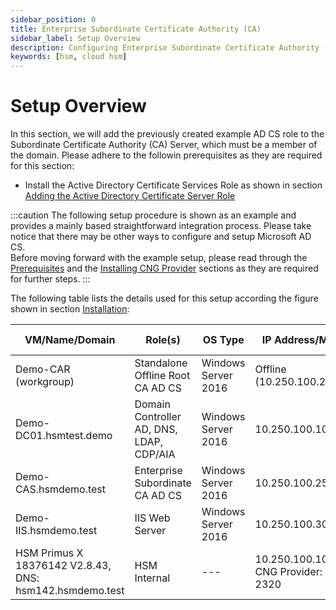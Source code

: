 ```yaml
---
sidebar_position: 0
title: Enterprise Subordinate Certificate Authority (CA)
sidebar_label: Setup Overview
description: Configuring Enterprise Subordinate Certificate Authority (CA) with Securosys Hardware Security Modules (HSMs)
keywords: [hsm, cloud hsm]
---
```


# Setup Overview

In this section, we will add the previously created example AD CS role to the Subordinate Certificate Authority (CA) Server, which must be a member of the domain. Please adhere to the followin prerequisites as they are required for this section:
- Install the Active Directory Certificate Services Role as shown in section [Adding the Active Directory Certificate Server Role](/ms-pki-adcs/Tutorials/Standalone-Root-Ca/Setup-Overview)


:::caution
The following setup procedure is shown as an example and provides a mainly based straightforward integration process. Please take notice that there may be other ways to configure and setup Microsoft AD CS.  
Before moving forward with the example setup, please read through the [Prerequisites](/ms-pki-adcs/Installation/Prerequisites) and the [Installing CNG Provider](/ms-pki-adcs/Installation/Provider-Setup) sections as they are required for further steps.
:::


The following table lists the details used for this setup according the figure shown in section [Installation](/ms-pki-adcs/Installation/Installation-Overview):


|VM/Name/Domain|Role(s)|OS Type|IP Address/Mask | HSM Partition|
|---           |---    |---    |---             |---           |
|Demo-CAR (workgroup)         |Standalone Offline Root CA AD CS    |Windows Server 2016    |Offline (10.250.100.20/24)             |DEMO-CAR           |
|Demo-DC01.hsmtest.demo          | Domain Controller AD, DNS, LDAP, CDP/AIA  |Windows Server 2016    |10.250.100.10/24             |DEMO -DC01           |
|Demo-CAS.hsmdemo.test           |Enterprise Subordinate CA AD CS   |Windows Server 2016    |10.250.100.25/24            |DEMO -CAS           |
|Demo-IIS.hsmdemo.test           |IIS Web Server    |Windows Server 2016    |10.250.100.30/24             |DEMO -IIS           |
|HSM Primus X 18376142 V2.8.43, DNS: hsm142.hsmdemo.test       |HSM Internal    |---    |10.250.100.100/24 CNG Provider: Port 2320             |---           |


